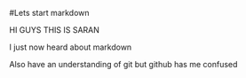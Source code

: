 #Lets start markdown

HI GUYS THIS IS SARAN

I just now heard about markdown

Also have an understanding of git but github has me confused
